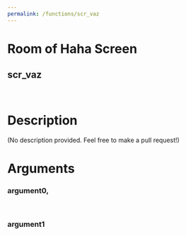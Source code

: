 ```yaml
---
permalink: /functions/scr_vaz
---
```

# Room of Haha Screen  
## scr_vaz  
&nbsp;  
# Description  
(No description provided. Feel free to make a pull request!) 
&nbsp;  
# Arguments
### argument0, 

&nbsp;  
### argument1

&nbsp;  


